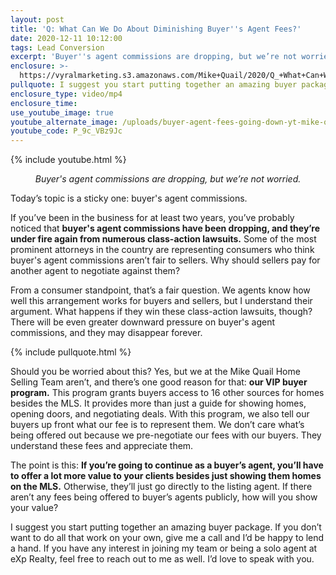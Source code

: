 ```yaml
---
layout: post
title: 'Q: What Can We Do About Diminishing Buyer''s Agent Fees?'
date: 2020-12-11 10:12:00
tags: Lead Conversion
excerpt: 'Buyer''s agent commissions are dropping, but we’re not worried.'
enclosure: >-
  https://vyralmarketing.s3.amazonaws.com/Mike+Quail/2020/Q_+What+Can+We+Do+About+Diminishing+Buyer's+Agent+Fees_.mp4
pullquote: I suggest you start putting together an amazing buyer package.
enclosure_type: video/mp4
enclosure_time:
use_youtube_image: true
youtube_alternate_image: /uploads/buyer-agent-fees-going-down-yt-mike-quail.jpg
youtube_code: P_9c_VBz9Jc
---
```


{% include youtube.html %}

<p style="text-align:center;"><em>Buyer's agent commissions are dropping, but we’re not worried.</em></p>

Today’s topic is a sticky one: buyer's agent commissions.&nbsp;

If you’ve been in the business for at least two years, you’ve probably noticed that **buyer's agent commissions have been dropping, and they’re under fire again from numerous class-action lawsuits.** Some of the most prominent attorneys in the country are representing consumers who think buyer's agent commissions aren’t fair to sellers. Why should sellers pay for another agent to negotiate against them?&nbsp;

From a consumer standpoint, that’s a fair question. We agents know how well this arrangement works for buyers and sellers, but I understand their argument. What happens if they win these class-action lawsuits, though? There will be even greater downward pressure on buyer's agent commissions, and they may disappear forever.

{% include pullquote.html %}

Should you be worried about this? Yes, but we at the Mike Quail Home Selling Team aren’t, and there’s one good reason for that: **our VIP buyer program.** This program grants buyers access to 16 other sources for homes besides the MLS. It provides more than just a guide for showing homes, opening doors, and negotiating deals. With this program, we also tell our buyers up front what our fee is to represent them. We don’t care what’s being offered out because we pre-negotiate our fees with our buyers. They understand these fees and appreciate them.&nbsp;

The point is this: **If you’re going to continue as a buyer’s agent, you’ll have to offer a lot more value to your clients besides just showing them homes on the MLS.** Otherwise, they’ll just go directly to the listing agent. If there aren’t any fees being offered to buyer’s agents publicly, how will you show your value?&nbsp;

I suggest you start putting together an amazing buyer package. If you don’t want to do all that work on your own, give me a call and I’d be happy to lend a hand. If you have any interest in joining my team or being a solo agent at eXp Realty, feel free to reach out to me as well. I’d love to speak with you.
